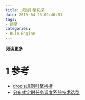 ```yaml
---
title: 规则引擎初探
date: 2019-04-23 09:46:51
tags: 
- 摘录
categories: 
- Rule Engine
---
```


__阅读更多__

<!--more-->

# 1 参考

* [drools规则引擎初探](https://www.cnblogs.com/yuebintse/p/5767996.html)
* [分布式定时任务调度系统技术选型](https://www.cnblogs.com/davidwang456/p/9057839.html)
